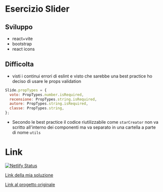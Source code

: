 # Esercizio Slider

## Sviluppo

- react+vite
- bootstrap
- react icons

## Difficolta

- visti i continui errori di eslint e visto che sarebbe una best practice ho deciso di usare le props validation
```js
Slide.propTypes = {
  voto: PropTypes.number.isRequired,
  recensione: PropTypes.string.isRequired,
  autore: PropTypes.string.isRequired,
  classe: PropTypes.string,
};
```

- Secondo le best practice il codice riutilizzabile come `starCreator` non va scritto all'interno dei componenti ma va separato in una cartella a parte di nome `utils`

# Link

[![Netlify Status](https://api.netlify.com/api/v1/badges/ba26b2d0-bb13-4b30-9293-d33bb531aecf/deploy-status)](https://app.netlify.com/sites/app-slider/deploys)

[Link della mia soluzione](https://app-slider.netlify.app/)

[Link al progetto originale](https://slider-tutorial.netlify.app/)